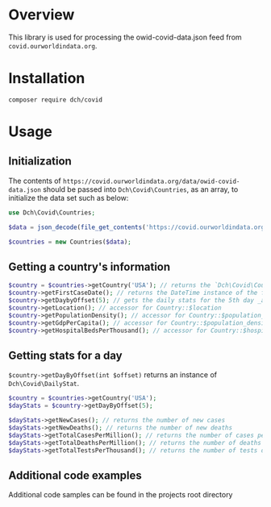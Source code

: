 # Overview

This library is used for processing the owid-covid-data.json feed from `covid.ourworldindata.org`.

# Installation

`composer require dch/covid`

# Usage

## Initialization

The contents of `https://covid.ourworldindata.org/data/owid-covid-data.json` should be passed into `Dch\Covid\Countries`, as an array, to initialize the data set such as below:
```php
use Dch\Covid\Countries;

$data = json_decode(file_get_contents('https://covid.ourworldindata.org/data/owid-covid-data.json'), true);

$countries = new Countries($data);
```

## Getting a country's information

```php
$country = $countries->getCountry('USA'); // returns the `Dch\Covid\Country` instance for the USA.
$country->getFirstCaseDate(); // returns the DateTime instance of the first day that there were cases in the country
$country->getDaybyOffset(5); // gets the daily stats for the 5th day _after_ the first case so if `getFirstCaseDate() was Jan 1, this was will return Jan 6.
$country->getLocation(); // accessor for Country::$location
$country->getPopulationDensity(); // accessor for Country::$population_density
$country->getGdpPerCapita(); // accessor for Country::$population_density
$country->getHospitalBedsPerThousand(); // accessor for Country::$hospital_beds_per_thousand
```

## Getting stats for a day

`$country->getDayByOffset(int $offset)` returns an instance of `Dch\Covid\DailyStat`.

```php
$country = $countries->getCountry('USA');
$dayStats = $country->getDayByOffset(5);

$dayStats->getNewCases(); // returns the number of new cases
$dayStats->getNewDeaths(); // returns the number of new deaths
$dayStats->getTotalCasesPerMillion(); // returns the number of cases per million residents
$dayStats->getTotalDeathsPerMillion(); // returns the number of deaths per million residents
$dayStats->getTotalTestsPerThousand(); // returns the number of tests done per thousand residents
```

## Additional code examples

Additional code samples can be found in the projects root directory
